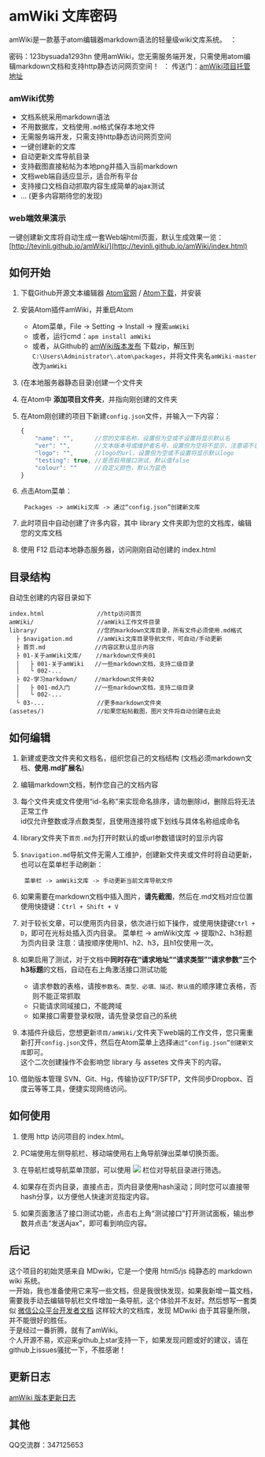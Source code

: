 # amWiki 文库密码
amWiki是一款基于atom编辑器markdown语法的轻量级wiki文库系统。  ：

密码：123bysuada1293hn
使用amWiki，您无需服务端开发，只需使用atom编辑markdown文档和支持http静态访问网页空间！  ：
传送门：[amWiki项目托管地址](https://github.com/TevinLi/amWiki "amWiki项目托管地址")

### amWiki优势
- 文档系统采用markdown语法
- 不用数据库，文档使用`.md`格式保存本地文件
- 无需服务端开发，只需支持http静态访问网页空间
- 一键创建新的文库
- 自动更新文库导航目录
- 支持截图直接粘帖为本地png并插入当前markdown
- 文档web端自适应显示，适合所有平台
- 支持接口文档自动抓取内容生成简单的ajax测试
- ... (更多内容期待您的发现)

### web端效果演示
一键创建新文库将自动生成一套Web端html页面，默认生成效果一览：[http://tevinli.github.io/amWiki/](http://tevinli.github.io/amWiki/index.html)

## 如何开始

1. 下载Github开源文本编辑器 [Atom官网](https://atom.io/ "atom官网") / [Atom下载](https://atom.io/download/windows)，并安装

2. 安装Atom插件amWiki，并重启Atom
	- Atom菜单，File -> Setting -> Install -> 搜索`amWiki`
	- 或者，运行cmd：`apm install amWiki`
	- 或者，从Github的 [amWiki版本发布](https://github.com/TevinLi/amWiki/releases) 下载zip，解压到`C:\Users\Administrator\.atom\packages`，并将文件夹名`amWiki-master`改为`amWiki`

3. (在本地服务器静态目录)创建一个文件夹

4. 在Atom中 **添加项目文件夹**，并指向刚创建的文件夹

5. 在Atom刚创建的项目下新建`config.json`文件，并输入一下内容：
    ```javascript
    {
        "name": "",      //您的文库名称，设置但为空或不设置将显示默认名
        "ver": "",       //文本版本号或维护者名号，设置但为空将不显示，注意诺不设置此属性将显示amWiki作者
        "logo": "",      //logo的url，设置但为空或不设置将显示默认logo
        "testing": true, //是否启用接口测试，默认值false
        "colour": ""     //自定义颜色，默认为蓝色
    }
    ```
6. 点击Atom菜单：

		Packages -> amWiki文库 -> 通过“config.json”创建新文库

7. 此时项目中自动创建了许多内容，其中 library 文件夹即为您的文档库，编辑您的文库文档

8. 使用 F12 启动本地静态服务器，访问刚刚自动创建的 index.html


## 目录结构
自动生创建的内容目录如下

	index.html               //http访问首页
	amWiki/                  //amWiki工作文件目录
	library/                 //您的markdown文库目录，所有文件必须使用.md格式
	  ├ $navigation.md       //amWiki文库目录导航文件，可自动/手动更新
	  ├ 首页.md              //内容区默认显示内容
	  ├ 01-关于amWiki文库/    //markdown文件夹01
      │   ├ 001-关于amWiki   //一些markdown文档，支持二级目录
      │   └ 002-...
      ├ 02-学习markdown/     //markdown文件夹02
      │   ├ 001-md入门       //一些markdown文档，支持二级目录
      │   └ 002-...
      └ 03-...               //更多markdown文件夹
	(assetes/)               //如果您粘帖截图，图片文件将自动创建在此处


## 如何编辑
1. 新建或更改文件夹和文档名，组织您自己的文档结构 (文档必须markdown文档、**使用.md扩展名**)

2. 编辑markdown文档，制作您自己的文档内容

3. 每个文件夹或文件使用“id-名称”来实现命名排序，请勿删除id，删除后将无法正常工作  
   id仅允许整数或浮点数类型，且使用连接符或下划线与具体名称组成命名

4. library文件夹下`首页.md`为打开时默认的或url参数错误时的显示内容

5. `$navigation.md`导航文件无需人工维护，创建新文件夹或文件时将自动更新，也可以在菜单栏手动刷新：

		菜单栏 -> amWiki文库 -> 手动更新当前文库导航文件

6. 如果需要在markdown文档中插入图片，**请先截图**，然后在.md文档对应位置使用快捷键：`Ctrl + Shift + V`

7. 对于较长文章，可以使用页内目录，依次进行如下操作，或使用快捷键`Ctrl + D`，即可在光标处插入页内目录。
        菜单栏 -> amWiki文库 -> 提取h2、h3标题为页内目录
注意：请按顺序使用h1、h2、h3，且h1仅使用一次。

8. 如果启用了测试，对于文档中**同时存在“请求地址”“请求类型”“请求参数”三个h3标题**的文档，自动在右上角激活接口测试功能
	- 请求参数的表格，请按`参数名、类型、必填、描述、默认值`的顺序建立表格，否则不能正常抓取
	- 只能请求同域接口，不能跨域
	- 如果接口需要登录权限，请先登录您自己的系统  


9. 本插件升级后，您想更新`项目/amWiki/`文件夹下web端的工作文件，您只需重新打开`config.json`文件，然后在Atom菜单上选择`通过“config.json”创建新文库`即可。  
这个二次创建操作不会影响您 library 与 assetes 文件夹下的内容。

10. 借助版本管理 SVN、Git、Hg，传输协议FTP/SFTP，文件同步Dropbox、百度云等等工具，便捷实现网络访问。


## 如何使用

1. 使用 http 访问项目的 index.html。

2. PC端使用左侧导航栏、移动端使用右上角导航弹出菜单切换页面。

3. 在导航栏或导航菜单顶部，可以使用 ![](http://tevinli.github.io/illustration/amWiki/icon_filter.png) 栏位对导航目录进行筛选。

4. 如果存在页内目录，直接点击，页内目录使用hash滚动；同时您可以直接带hash分享，以方便他人快速浏览指定内容。

5. 如果页面激活了接口测试功能，点击右上角“测试接口”打开测试面板，输出参数并点击“发送Ajax”，即可看到响应内容。


## 后记
这个项目的初始灵感来自 MDwiki，它是一个使用 html5/js 纯静态的 markdown wiki 系统。  
一开始，我也准备使用它来写一些文档，但是我很快发现，如果我新增一篇文档，需要我手动去编辑导航栏文件增加一条导航，这个体验并不友好。然后想写一套类似 [微信公众平台开发者文档](http://mp.weixin.qq.com/wiki/home/index.html) 这样较大的文档库，发现 MDwiki 由于其容量所限，并不能很好的胜任。  
于是经过一番折腾，就有了amWiki。  
个人开源不易，欢迎来github上star支持一下，如果发现问题或好的建议，请在github上issues骚扰一下，不胜感谢！

## 更新日志
[amWiki 版本更新日志](https://github.com/TevinLi/amWiki/blob/master/CHANGELOG.md "amWiki版本更新日志")

## 其他
QQ交流群：347125653
